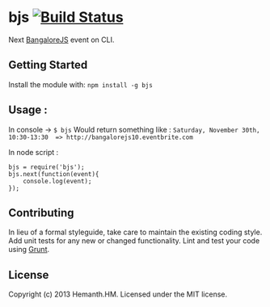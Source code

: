 # bjs [![Build Status](https://secure.travis-ci.org/hemanth/bjs.png?branch=master)](http://travis-ci.org/hemanth/bjs)

Next [BangaloreJS](http://bangalorejs.org/) event on CLI.

## Getting Started
Install the module with: ```npm install -g bjs```

## Usage :
In console -> ```$ bjs``` 
Would return something like : ```Saturday, November 30th, 10:30-13:30  => http://bangalorejs10.eventbrite.com```

In node script :
```
bjs = require('bjs');
bjs.next(function(event){
	console.log(event);
});
```

## Contributing
In lieu of a formal styleguide, take care to maintain the existing coding style. Add unit tests for any new or changed functionality. Lint and test your code using [Grunt](http://gruntjs.com/).

## License
Copyright (c) 2013 Hemanth.HM. Licensed under the MIT license.
